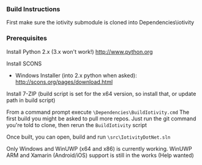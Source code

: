 ### Build Instructions

First make sure the iotivity submodule is cloned into Dependencies\iotivity


### Prerequisites

Install Python 2.x (3.x won't work!) http://www.python.org

Install SCONS
 - Windows Installer (into 2.x python when asked): http://scons.org/pages/download.html

Install 7-ZIP (build script is set for the x64 version, so install that, or update path in build script)

From a command prompt execute `\Dependencies\BuildIotivity.cmd`
The first build you might be asked to pull more repos. Just run the git command you're told to clone, then rerun the `BuildIotivity` script

Once built, you can open, build and run `\src\IotivityDotNet.sln`

Only Windows and WinUWP (x64 and x86) is currently working. WinUWP ARM and Xamarin (Android/iOS) support is still in the works (Help wanted)
